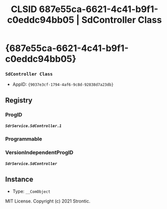 ﻿---
title: "CLSID 687e55ca-6621-4c41-b9f1-c0eddc94bb05 | SdController Class"
excerpt: What is COM-Object CLSID 687e55ca-6621-4c41-b9f1-c0eddc94bb05?
---

# {687e55ca-6621-4c41-b9f1-c0eddc94bb05}

### `SdController Class`
* AppID: `{9037e3cf-1794-4af6-9c8d-92838d7a23db}`

## Registry


### ProgID

##### `SdrService.SdController.1`

### Programmable


### VersionIndependentProgID

##### `SdrService.SdController`

## Instance

* Type: `__ComObject`

MIT License. Copyright (c) 2021 Strontic.


